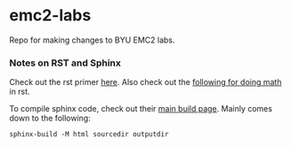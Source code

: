 # emc2-labs
Repo for making changes to BYU EMC2 labs.


### Notes on RST and Sphinx 

Check out the rst primer [here](https://www.sphinx-doc.org/en/master/usage/restructuredtext/basics.html#rst-primer). Also check out the [following for doing math](https://sphinx-rtd-trial.readthedocs.io/en/latest/ext/math.html) in rst.

To compile sphinx code, check out their [main build page](https://www.sphinx-doc.org/en/master/man/sphinx-build.html). Mainly comes down to the following:

`sphinx-build -M html sourcedir outputdir`
